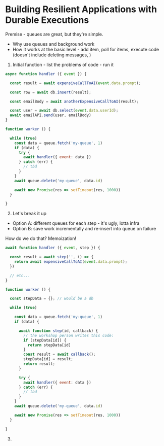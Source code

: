 # Building Resilient Applications with Durable Executions

Premise - queues are great, but they're simple.

- Why use queues and background work
- How it works at the basic level - add item, poll for items, execute code (doesn't include deleting messages, )

1. Initial function - list the problems of code - run it

```js
async function handler ({ event }) {

  const result = await expensiveCallToAI(event.data.prompt);

  const row = await db.insert(result);

  const emailBody = await anotherExpensiveCallToAI(result);

  const user = await db.select(event.data.userId);
  await emailAPI.send(user, emailBody)
}

function worker () {

  while (true)
    const data = queue.fetch('my-queue', 1)
    if (data) {
      try {
        await handler({ event: data })
      } catch (err) {
        // tbd
      }
    }
    await queue.delete('my-queue', data.id)

    await new Promise(res => setTimeout(res, 1000))
  }

}
```

2. Let's break it up

- Option A: different queues for each step - it's ugly, lotta infra
- Option B: save work incrementally and re-insert into queue on failure

How do we do that? Memoization!

```js
await function handler ({ event, step }) {

  const result = await step('', () => {
    return await expensiveCallToAI(event.data.prompt);
  })

  // etc...
}

function worker () {

  const stepData = {}; // would be a db

  while (true)

    const data = queue.fetch('my-queue', 1)
    if (data) {

      await function step(id, callback) {
        // the workshop person writes this code:
        if (stepData[id]) {
          return stepData[id]
        }
        const result = await callback();
        stepData[id] = result;
        return result;
      }

      try {
        await handler({ event: data })
      } catch (err) {
        // tbd
      }
    }
    await queue.delete('my-queue', data.id)

    await new Promise(res => setTimeout(res, 1000))
  }

}
```

3.
